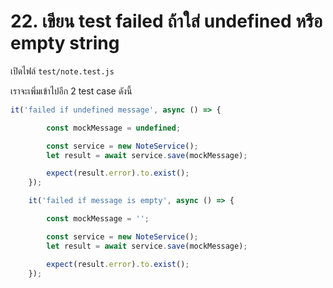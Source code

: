 # 22. เขียน test failed ถ้าใส่ undefined หรือ empty string

เปิดไฟล์ `test/note.test.js`

เราจะเพิ่มเข้าไปอีก 2 test case ดังนี้ 

```js
it('failed if undefined message', async () => {

        const mockMessage = undefined;

        const service = new NoteService();
        let result = await service.save(mockMessage);

        expect(result.error).to.exist();
    });

    it('failed if message is empty', async () => {

        const mockMessage = '';

        const service = new NoteService();
        let result = await service.save(mockMessage);

        expect(result.error).to.exist();
    });
```